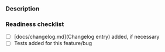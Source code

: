 ### Description

<!---
Any description you feel is relevant and gives more background to this PR, if necessary
-->

### Readiness checklist
- [ ] [docs/changelog.md](Changelog entry) added, if necessary
- [ ] Tests added for this feature/bug
